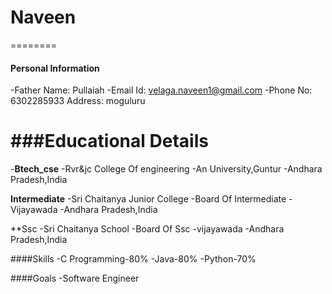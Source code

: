 # Naveen 
========

#### Personal Information

-Father Name: Pullaiah
-Email Id: velaga.naveen1@gmail.com
-Phone No: 6302285933
Address: moguluru

###Educational Details
======================

-**Btech_cse**
-Rvr&jc College Of engineering
-An University,Guntur
-Andhara Pradesh,India

**Intermediate**
-Sri Chaitanya Junior College
-Board Of Intermediate
-Vijayawada
-Andhara Pradesh,India

**Ssc
-Sri Chaitanya School
-Board Of Ssc
-vijayawada
-Andhara Pradesh,India

####Skills
-C Programming-80%
-Java-80%
-Python-70%


####Goals
-Software Engineer

